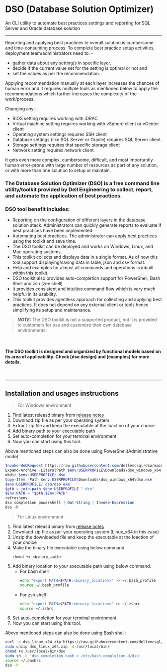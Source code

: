# DSO (Database Solution Optimizer)
An CLI utility to automate best practices settings and reporting for SQL Server and Oracle database solution
<br>

---

Reporting and applying best practices to overall solution is cumbersome and time-consuming process. To complete best practice setup activities, deployment team/administrators need to: -
-	gather data about any setting/s in specific layer, 
-	decide if the current value set for the setting is optimal or not and
-	set the values as per the recommendation.

Applying recommendation manually at each layer increases the chances of human error and it requires multiple tools as mentioned below to apply the recommendations which further increases the complexity of the work/process. 

Changing any: -
-	BIOS setting requires working with iDRAC 
-	Virtual machine setting requires working with vSphere client or vCenter client
-	Operating system settings requires SSH client
-	Database settings (like SQL Server or Oracle) requires SQL Server client.
-	Storage settings requires that specific storage client
-	Network setting requires network client.

It gets even more complex, cumbersome, difficult, and most importantly human error-prone with large number of resources as part of any solution, or with more than one solution to setup or maintain.

### The Database Solution Optimizer (DSO) is a free command line utility/toolkit provided by Dell Engineering to collect, report, and automate the application of best practices. 
### DSO tool benefit includes: 

-	Reporting on the configuration of different layers in the database solution stack. Administrators can quickly generate reports to evaluate if best practices have been implemented.  
-	Automating best practices. The administrator can apply best practices using the toolkit and save time.  
-	The DSO toolkit can be deployed and works on Windows, Linux, and Mac operating systems.  
-	This toolkit collects and displays data in a single format. As of now this tool support displaying/saving data in table, json and csv format.
-	Help and examples for almost all commands and operations is inbuilt within this toolkit.
-	DSO toolkit also provides auto-completion support for PowerShell, Bash Shell and zsh (zee shell)
-	It provides consistent and intuitive command flow which is very much helpful in its usability.
-	This toolkit provides agentless approach for collecting and applying best practices. It does not depend on any external client or tools hence simplifying its setup and maintenance. 

> **_NOTE:_** The DSO toolkit is not a supported product, but it is provided to customers for use and customize their own database environments. 

<br>

#### The DSO toolkit is designed and organized by functional models based on its area of applicability. Check [dso design] and [examples] for more details.
<br>

--- 
## Installation and usages instructions
> For Windows environment

1. Find latest releasd binary from [release notes](release/README.md)
2. Downlaod zip file as per your operating system 
3. Extract zip file and keep the executable at the loaction of your choice
4. Add binary path to your executable path
5. Set auto-completion for your terminal environment
6. Now you can start using this tool.

Above mentioned steps can also be done using PowerShell(Administrative mode) 
```Powershell
Invoke-WebRequest https://raw.githubusercontent.com/dellemcsql/dso/main/release/downloads/v0.9.6/dso_windows_x64.zip -OutFile $env:USERPROFILE\Downloads\dso_windows_x64.zip
Expand-Archive -LiteralPath $env:USERPROFILE\Downloads\dso_windows_x64.zip -DestinationPath $env:USERPROFILE\Downloads\dso_windows_x64 -Force
mkdir $env:USERPROFILE/.dso
Copy-Item -Path $env:USERPROFILE\Downloads\dso_windows_x64\dso.exe 
$env:USERPROFILE/.dso/dso.exe
$pth = join-path $env:USERPROFILE ".dso"
$Env:PATH = "$pth;$Env:PATH"
refreshenv
dso completion powershell | Out-String | Invoke-Expression
dso -h
```

> For Linux environment

1. Find latest releasd binary from [release notes](release/README.md)
2. Downlaod zip file as per your operating system (Linux_x64 in this case)
3. Unzip the downloaded file and keep the executable at the loaction of your choice
4. Make the binary file executable using below command.
   ```
   chmod +x <binary_path> 
5. Add binary location to your executable path using below command.
    - For bash shell
        ```bash
        echo "export PATH=$PATH:<binary_location>" >> ~/.bash_profile
        source ~/.bash_profile
        ```
    - For zsh shell
        ```bash
        echo "export PATH=$PATH:<binary_location>" >> ~/.zshrc
        source ~/.zshrc
        ```
6. Set auto-completion for your terminal environment
7. Now you can start using this tool.


Above mentioned steps can also be done using Bash shell:
```bash
curl -o dso_linux_x64.zip https://raw.githubusercontent.com/dellemcsql/dso/main/release/downloads/v0.9.6/dso_linux_x64.zip
sudo unzip dso_linux_x64.zip -d /usr/local/bin/
chmod +x /usr/local/bin/dso
sudo sh -c 'dso completion bash > /etc/bash_completion.d/dso'
source ~/.bashrc
dso -h
```

